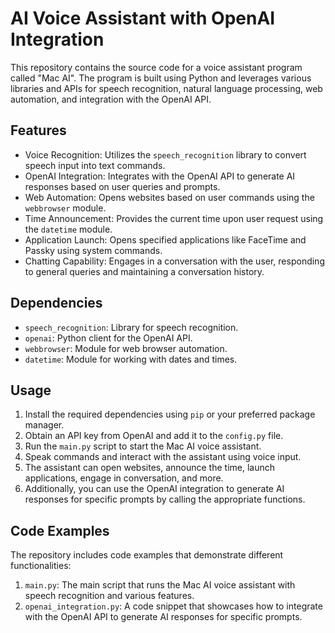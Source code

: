 # AI Voice Assistant with OpenAI Integration

This repository contains the source code for a voice assistant program called "Mac AI". The program is built using Python and leverages various libraries and APIs for speech recognition, natural language processing, web automation, and integration with the OpenAI API.

## Features

- Voice Recognition: Utilizes the `speech_recognition` library to convert speech input into text commands.
- OpenAI Integration: Integrates with the OpenAI API to generate AI responses based on user queries and prompts.
- Web Automation: Opens websites based on user commands using the `webbrowser` module.
- Time Announcement: Provides the current time upon user request using the `datetime` module.
- Application Launch: Opens specified applications like FaceTime and Passky using system commands.
- Chatting Capability: Engages in a conversation with the user, responding to general queries and maintaining a conversation history.

## Dependencies

- `speech_recognition`: Library for speech recognition.
- `openai`: Python client for the OpenAI API.
- `webbrowser`: Module for web browser automation.
- `datetime`: Module for working with dates and times.

## Usage

1. Install the required dependencies using `pip` or your preferred package manager.
2. Obtain an API key from OpenAI and add it to the `config.py` file.
3. Run the `main.py` script to start the Mac AI voice assistant.
4. Speak commands and interact with the assistant using voice input.
5. The assistant can open websites, announce the time, launch applications, engage in conversation, and more.
6. Additionally, you can use the OpenAI integration to generate AI responses for specific prompts by calling the appropriate functions.

## Code Examples

The repository includes code examples that demonstrate different functionalities:

1. `main.py`: The main script that runs the Mac AI voice assistant with speech recognition and various features.
2. `openai_integration.py`: A code snippet that showcases how to integrate with the OpenAI API to generate AI responses for specific prompts.

